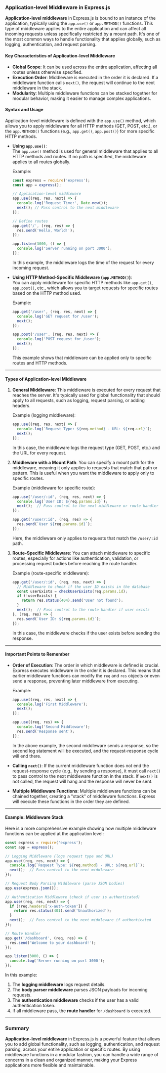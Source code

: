 ### Application-level Middleware in Express.js

**Application-level middleware** in Express.js is bound to an instance of the application, typically using the `app.use()` or `app.METHOD()` functions. This type of middleware applies to the entire application and can affect all incoming requests unless specifically restricted by a mount path. It's one of the most common ways to handle functionality that applies globally, such as logging, authentication, and request parsing.

#### Key Characteristics of Application-level Middleware

- **Global Scope**: It can be used across the entire application, affecting all routes unless otherwise specified.
- **Execution Order**: Middleware is executed in the order it is declared. If a middleware function calls `next()`, the request will continue to the next middleware in the stack.
- **Modularity**: Multiple middleware functions can be stacked together for modular behavior, making it easier to manage complex applications.

#### Syntax and Usage

Application-level middleware is defined with the `app.use()` method, which allows you to apply middleware for all HTTP methods (GET, POST, etc.), or the `app.METHOD()` functions (e.g., `app.get()`, `app.post()`) for more specific HTTP methods.

- **Using `app.use()`**:  
   The `app.use()` method is used for general middleware that applies to all HTTP methods and routes. If no path is specified, the middleware applies to all routes globally.

   Example:

   ```javascript
   const express = require('express');
   const app = express();

   // Application-level middleware
   app.use((req, res, next) => {
     console.log('Request Time:', Date.now());
     next(); // Pass control to the next middleware
   });

   // Define routes
   app.get('/', (req, res) => {
     res.send('Hello, World!');
   });

   app.listen(3000, () => {
     console.log('Server running on port 3000');
   });
   ```

   In this example, the middleware logs the time of the request for every incoming request.

- **Using HTTP Method-Specific Middleware (`app.METHOD()`)**:  
   You can apply middleware for specific HTTP methods like `app.get()`, `app.post()`, etc., which allows you to target requests for specific routes based on the HTTP method used.

   Example:

   ```javascript
   app.get('/user', (req, res, next) => {
     console.log('GET request for /user');
     next();
   });

   app.post('/user', (req, res, next) => {
     console.log('POST request for /user');
     next();
   });
   ```

   This example shows that middleware can be applied only to specific routes and HTTP methods.

---

#### Types of Application-level Middleware

1. **General Middleware**:
   This middleware is executed for every request that reaches the server. It's typically used for global functionality that should apply to all requests, such as logging, request parsing, or adding headers.

   Example (logging middleware):

   ```javascript
   app.use((req, res, next) => {
     console.log(`Request Type: ${req.method} - URL: ${req.url}`);
     next();
   });
   ```

   In this case, the middleware logs the request type (GET, POST, etc.) and the URL for every request.

2. **Middleware with a Mount Path**:
   You can specify a mount path for the middleware, meaning it only applies to requests that match that path or pattern. This is useful when you want the middleware to apply only to specific routes.

   Example (middleware for specific route):

   ```javascript
   app.use('/user/:id', (req, res, next) => {
     console.log(`User ID: ${req.params.id}`);
     next();  // Pass control to the next middleware or route handler
   });

   app.get('/user/:id', (req, res) => {
     res.send(`User ${req.params.id}`);
   });
   ```

   Here, the middleware only applies to requests that match the `/user/:id` path.

3. **Route-Specific Middleware**:
   You can attach middleware to specific routes, especially for actions like authentication, validation, or processing request bodies before reaching the route handler.

   Example (route-specific middleware):

   ```javascript
   app.get('/user/:id', (req, res, next) => {
     // Middleware to check if the user ID exists in the database
     const userExists = checkUserExists(req.params.id);
     if (!userExists) {
       return res.status(404).send('User not found');
     }
     next();  // Pass control to the route handler if user exists
   }, (req, res) => {
     res.send(`User ID: ${req.params.id}`);
   });
   ```

   In this case, the middleware checks if the user exists before sending the response.

---

#### Important Points to Remember

- **Order of Execution**: The order in which middleware is defined is crucial. Express executes middleware in the order it is declared. This means that earlier middleware functions can modify the `req` and `res` objects or even send a response, preventing later middleware from executing.
  
  Example:

  ```javascript
  app.use((req, res, next) => {
    console.log('First Middleware');
    next();
  });

  app.use((req, res) => {
    console.log('Second Middleware');
    res.send('Response sent');
  });
  ```

  In the above example, the second middleware sends a response, so the second log statement will be executed, and the request-response cycle will end there.

- **Calling `next()`**: If the current middleware function does not end the request-response cycle (e.g., by sending a response), it must call `next()` to pass control to the next middleware function in the stack. If `next()` is not called, the request will hang and the response will never be sent.
  
- **Multiple Middleware Functions**: Multiple middleware functions can be chained together, creating a "stack" of middleware functions. Express will execute these functions in the order they are defined.

---

#### Example: Middleware Stack

Here is a more comprehensive example showing how multiple middleware functions can be applied at the application level:

```javascript
const express = require('express');
const app = express();

// Logging Middleware (logs request type and URL)
app.use((req, res, next) => {
  console.log(`Request Type: ${req.method} - URL: ${req.url}`);
  next();  // Pass control to the next middleware
});

// Request Body Parsing Middleware (parse JSON bodies)
app.use(express.json());

// Authentication Middleware (check if user is authenticated)
app.use((req, res, next) => {
  if (!req.headers['x-auth-token']) {
    return res.status(401).send('Unauthorized');
  }
  next();  // Pass control to the next middleware if authenticated
});

// Route Handler
app.get('/dashboard', (req, res) => {
  res.send('Welcome to your dashboard!');
});

app.listen(3000, () => {
  console.log('Server running on port 3000');
});
```

In this example:
1. The **logging middleware** logs request details.
2. The **body parser middleware** parses JSON payloads for incoming requests.
3. The **authentication middleware** checks if the user has a valid authentication token.
4. If all middleware pass, the **route handler** for `/dashboard` is executed.

---

### Summary

**Application-level middleware** in Express.js is a powerful feature that allows you to add global functionality, such as logging, authentication, and request parsing, across your entire application or specific routes. By using middleware functions in a modular fashion, you can handle a wide range of concerns in a clean and organized manner, making your Express applications more flexible and maintainable.